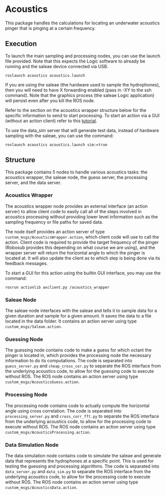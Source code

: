 # Acoustics

This package handles the calculations for locating an underwater acoustics pinger that is pinging at a certain frequency.

## Execution

To launch the main sampling and processing nodes, you can use the launch file provided. Note that this expects the Logic software to already be running and the saleae device connected via USB.
```
roslaunch acoustics acoustics.launch
```

If you are using the saleae (the hardware used to sample the hydrophones), then you will need to have X forwarding enabled (pass in -XY to the ssh command). Note that the graphics process (the saleae Logic application) will persist even after you kill the ROS node.

Refer to the section on the acoustics wrapper structure below for the specific information to send to start processing. To start an action via a GUI (without an action client) refer to this [tutorial](http://wiki.ros.org/actionlib_tutorials/Tutorials/Calling%20Action%20Server%20without%20Action%20Client).

To use the data_sim server that will generate test data, instead of hardware sampling with the saleae, you can use the command:
```
roslaunch acoustics acoustics.launch sim:=true
```

## Structure

This package contains 5 nodes to handle various acoustics tasks: the acoustics wrapper, the saleae node, the guess server, the processing server, and the data server.

### Acoustics Wrapper
The acoustics wrapper node provides an external interface (an action server) to allow client code to easily call all of the steps involved in acoustics processing without providing lower level information such as the sampling frequency or file paths for saved data.

The node itself provides an action server of type `custom_msgs/AcousticsWrapper.action`, which client code will use to call the action. Client code is required to provide the target frequency of the pinger (Robosub provides this depending on what course we are using), and the wrapper server will return the horizontal angle to which the pinger is located at. It will also update the client as to which step is being done via its feedback messages.

To start a GUI for this action using the builtin GUI interface, you may use the command:
```
rosrun actionlib axclient.py /acoustics_wrapper
```

### Saleae Node

The saleae node interfaces with the saleae and tells it to sample data for a given duration and sample for a given amount. It saves the data to a file located in the data folder. It contains an action server using type `custom_msgs/Saleae.action`.

### Guessing Node

The guessing node contains code to make a guess for which octant the pinger is located in, which provides the processing node the necessary information to do its computations. The code is separated into `guess_server.py` and `cheap_cross_cor.py` to separate the ROS interface from the underlying acoustics code, to allow for the guessing code to execute without ROS. The ROS node contains an action server using type `custom_msgs/AcousticsGuess.action`.

### Processing Node

The processing node contains code to actually compute the horizontal angle using cross correlation. The code is separated into `processing_server.py` and `cross_corr_fft.py` to separate the ROS interface from the underlying acoustics code, to allow for the processing code to execute without ROS. The ROS node contains an action server using type `custom_msgs/AcousticsProcessing.action`.

### Data Simulation Node

The data simulation node contains code to simulate the saleae and generate data that represents the hydrophones at a specific point. This is used for testing the guessing and processing algorithms. The code is separated into `data_server.py` and `data_sim.py` to separate the ROS interface from the underlying acoustics code, to allow for the processing code to execute without ROS. The ROS node contains an action server using type `custom_msgs/AcousticsData.action`.

